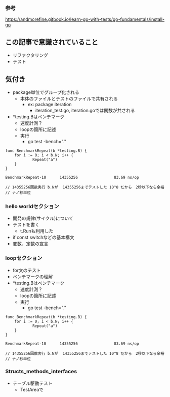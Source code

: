 ### 参考

https://andmorefine.gitbook.io/learn-go-with-tests/go-fundamentals/install-go

## この記事で意識されていること

- リファクタリング
- テスト


## 気付き

- package単位でグループ化される
  - 本体のファイルとテストのファイルで共有される
    - ex: package iteration
      - iteration_test.go, iteration.goでは関数が共される
- *testing.Bはベンチマーク
  - 速度計測？
  - loopの箇所に記述
  - 実行
    - go test -bench="." 

```
func BenchmarkRepeat(b *testing.B) {
	for i := 0; i < b.N; i++ {
			Repeat("a")
	}
}

BenchmarkRepeat-10      14355256                83.69 ns/op

// 14355256回数実行 b.Nが  14355256までテストした 10^8 だから　2秒以下なら余裕
// ナノ秒単位
```

### hello worldセクション

- 開発の規律(サイクル)について
- テストを書く
  - t.Runも利用した
- if const switchなどの基本構文
- 変数、定数の宣言

### loopセクション

- for文のテスト
- ベンチマークの理解
- *testing.Bはベンチマーク
  - 速度計測？
  - loopの箇所に記述
  - 実行
    - go test -bench="." 

```
func BenchmarkRepeat(b *testing.B) {
	for i := 0; i < b.N; i++ {
			Repeat("a")
	}
}

BenchmarkRepeat-10      14355256                83.69 ns/op

// 14355256回数実行 b.Nが  14355256までテストした 10^8 だから　2秒以下なら余裕
// ナノ秒単位
```

### Structs_methods_interfaces

- テーブル駆動テスト
  - TestAreaで